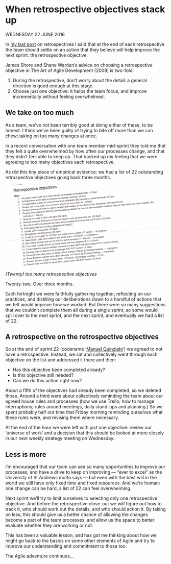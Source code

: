 # When retrospective objectives stack up

WEDNESDAY 22 JUNE 2016

In [my last post](http://digitalcommunications.wp.st-andrews.ac.uk/2015/03/11/continually-improving-our-work-habits-with-retrospectives/) on retrospectives I said that at the end of each retrospective the team should settle on an action that they believe will help improve the next sprint: the retrospective objective.

James Shore and Shane Warden’s advice on choosing a retrospective objective in The Art of Agile Development (2008) is two-fold:

1. During the retrospective, don’t worry about the detail: a general direction is good enough at this stage.
2. Choose just one objective: it helps the team focus, and improve incrementally without feeling overwhelmed.

## We take on too much

As a team, we’ve not been terribly good at doing either of these, to be honest. I think we’ve been guilty of trying to bite off more than we can chew; taking on too many changes at once.

In a recent conversation with one team member mid-sprint they told me that they felt a quite overwhelmed by how often our processes change, and that they didn’t feel able to keep up. That backed up my feeling that we were agreeing to too many objectives each retrospective.

As did this tiny piece of empirical evidence: we had a list of 22 outstanding retrospective objectives going back three months.

![Printed list of objectives](https://github.com/garethjmsaunders/blog-posts/blob/master/dct-blog/img/2016-06-22-retrospective-objectives.png)

_(Twenty) too many retrospective objectives_

Twenty-two. Over three months.

Each fortnight we were faithfully gathering together, reflecting on our practices, and distilling our deliberations down to a handful of actions that we felt would improve how we worked. But there were so many suggestions that we couldn’t complete them all during a single sprint, so some would spill over to the next sprint, and the next sprint, and eventually we had a list of 22.

## A retrospective on the retrospective objectives

So at the end of sprint 22 (codename ‘[Manuel Quinziato](http://en.wikipedia.org/wiki/Manuel_Quinziato)‘) we agreed to not have a retrospective. Instead, we sat and collectively went through each objective on the list and addressed it there and then:

* Has this objective been completed already?
* Is this objective still needed?
* Can we do this action right now?

About a fifth of the objectives had already been completed, so we deleted those. Around a third were about collectively reminding the team about our agreed house rules and processes (how we use Trello; how to manage interruptions; rules around meetings, daily stand-ups and planning.) So we spent probably half our time that Friday morning reminding ourselves what these rules were, and revising them where necessary.

At the end of the hour we were left with just one objective: review our ‘universe of work’ and a decision that this should be looked at more closely in our next weekly strategy meeting on Wednesday.

## Less is more

I’m encouraged that our team can see so many opportunities to improve our processes, and have a drive to keep on improving — “ever to excel” as the University of St Andrews motto says — but even with the best will in the world we still have only fixed time and fixed resources. And we’re human: one change can be hard, a list of 22 can feel overwhelming.

Next sprint we’ll try to limit ourselves to selecting only one retrospective objective. And before the retrospective close-out we will figure out how to track it, who should work out the details, and who should action it. By taking on less, this should give us a better chance of allowing the changes become a part of the team processes, and allow us the space to better evaluate whether they are working or not.

This has been a valuable lesson, and has got me thinking about how we might go back to the basics on some other elements of Agile and try to improve our understanding and commitment to those too.

The Agile adventure continues…